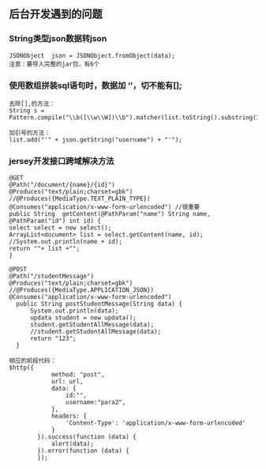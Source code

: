 ## 后台开发遇到的问题

### String类型json数据转json

    JSONObject  json = JSONObject.fromObject(data);
    注意：要导入完整的jar包，有6个

### 使用数组拼装sql语句时，数据加 ‘’，切不能有[];

    去除[],的方法：
    String s = Pattern.compile("\\b([\\w\\W])\\b").matcher(list.toString().substring(1,list.toString().length()-1)).replaceAll("'$1'");

    加引号的方法：
    list.add("'" + json.getString("username") + "'");

### jersey开发接口跨域解决方法

    @GET
    @Path("/document/{name}/{id}")
    @Produces("text/plain;charset=gbk")
    //@Produces({MediaType.TEXT_PLAIN_TYPE})
    @Consumes("application/x-www-form-urlencoded") //很重要
    public String  getContent(@PathParam("name") String name, @PathParam("id") int id) {
    select select = new select();
    ArrayList<document> list = select.getContent(name, id);
    //System.out.println(name + id);
    return ""+ list +"";
    }

    @POST
  	@Path("/studentMessage")
  	@Produces("text/plain;charset=gbk")
  	//@Produces({MediaType.APPLICATION_JSON})
  	@Consumes("application/x-www-form-urlencoded")
      public String postStudentMessage(String data) {
          System.out.println(data);
          updata student = new updata();
          student.getStudentAllMessage(data);
          //student.getStudentAllMessage(data);
          return "123";
      }

    相应的前段代码：
    $http({
                method: "post",
                url: url,
                data: {
                    id:"",
                    username:"para2",
                },
                headers: {
                    'Content-Type': 'application/x-www-form-urlencoded'
                }
            }).success(function (data) {
                alert(data);
            }).error(function (data) {
            });
